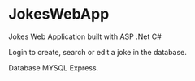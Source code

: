 ﻿# JokesWebApp

Jokes Web Application built with ASP .Net C#

Login to create, search or edit a joke in the database.

Database MYSQL Express.

